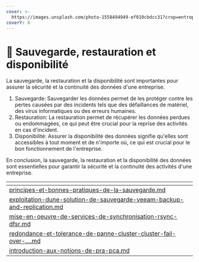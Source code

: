 ```yaml
---
cover: >-
  https://images.unsplash.com/photo-1558494949-ef010cbdcc31?crop=entropy&cs=tinysrgb&fm=jpg&ixid=MnwxOTcwMjR8MHwxfHNlYXJjaHw1fHxiYWNrdXB8ZW58MHx8fHwxNjc1MTcxNDI5&ixlib=rb-4.0.3&q=80
coverY: 0
---
```


# 💾 Sauvegarde, restauration et disponibilité

La sauvegarde, la restauration et la disponibilité sont importantes pour assurer la sécurité et la continuité des données d'une entreprise.

1. Sauvegarde: Sauvegarder les données permet de les protéger contre les pertes causées par des incidents tels que des défaillances de matériel, des virus informatiques ou des erreurs humaines.
2. Restauration: La restauration permet de récupérer les données perdues ou endommagées, ce qui peut être crucial pour la reprise des activités en cas d'incident.
3. Disponibilité: Assurer la disponibilité des données signifie qu'elles sont accessibles à tout moment et de n'importe où, ce qui est crucial pour le bon fonctionnement de l'entreprise.

En conclusion, la sauvegarde, la restauration et la disponibilité des données sont essentielles pour garantir la sécurité et la continuité des activités d'une entreprise.

<table data-card-size="large" data-view="cards"><thead><tr><th data-card-target data-type="content-ref"></th></tr></thead><tbody><tr><td><a href="principes-et-bonnes-pratiques-de-la-sauvegarde.md">principes-et-bonnes-pratiques-de-la-sauvegarde.md</a></td></tr><tr><td><a href="exploitation-dune-solution-de-sauvegarde-veeam-backup-and-replication.md">exploitation-dune-solution-de-sauvegarde-veeam-backup-and-replication.md</a></td></tr><tr><td><a href="mise-en-oeuvre-de-services-de-synchronisation-rsync-dfsr.md">mise-en-oeuvre-de-services-de-synchronisation-rsync-dfsr.md</a></td></tr><tr><td><a href="redondance-et-tolerance-de-panne-cluster-cluster-fail-over-....md">redondance-et-tolerance-de-panne-cluster-cluster-fail-over-....md</a></td></tr><tr><td><a href="introduction-aux-notions-de-pra-pca.md">introduction-aux-notions-de-pra-pca.md</a></td></tr></tbody></table>
